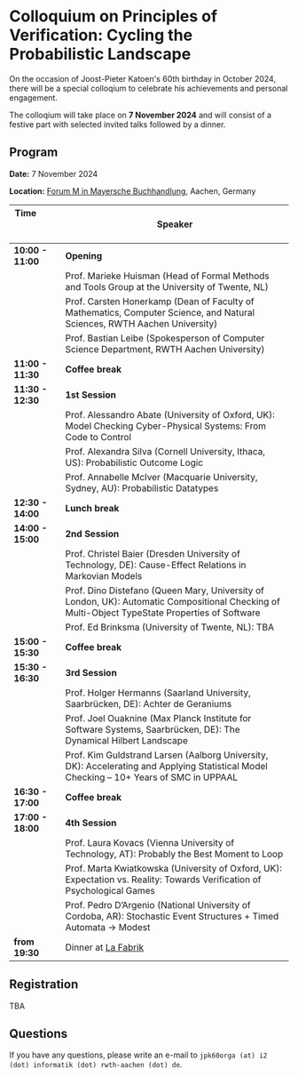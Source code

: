# Colloquium on Principles of Verification: Cycling the Probabilistic Landscape

On the occasion of Joost-Pieter Katoen's 60th birthday in October 2024, there will be a special colloqium to celebrate his achievements and personal engagement.

The colloqium will take place on **7 November 2024** and will consist of a festive part with selected invited talks followed by a dinner.



## Program

**Date:** 7 November 2024

**Location:** [Forum M in Mayersche Buchhandlung](https://maps.app.goo.gl/7Zx6u8NJ6r86XSi4A), Aachen, Germany

| Time &nbsp; &nbsp; &nbsp; &nbsp; &nbsp;&nbsp;&nbsp;&nbsp;&nbsp;&nbsp;&nbsp;&nbsp;&nbsp;&nbsp; &nbsp; &nbsp; &nbsp; &nbsp;&nbsp;&nbsp;                                                                                                                                          | Speaker |
| ----------------- | ---------------------------------------------------------------------------------------------------------------------------------------------- |
| **10:00 - 11:00**                  | **Opening**                                                                                                                                                                                                                                                                                  |
|                                    | Prof. Marieke Huisman (Head of Formal Methods and Tools Group at the University of Twente, NL)                                                                                                                                                                                               |
|                                    | Prof. Carsten Honerkamp (Dean of Faculty of Mathematics, Computer Science, and Natural Sciences, RWTH Aachen University)                                                                                                                                                                     |
|                                    | Prof. Bastian Leibe (Spokesperson of Computer Science Department, RWTH Aachen University)                                                                                                                                                                                                    |
| **11:00 - 11:30**                  | **Coffee break**                                                                                                                                                                                                                                                                             |
| **11:30 - 12:30**                  | **1st Session**                                                                                                                                                                                                                                                                              |
|                                    | Prof. Alessandro Abate (University of Oxford, UK): Model Checking Cyber-Physical Systems: From Code to Control                                                                                                                                                                               |
|                                    | Prof. Alexandra Silva (Cornell University, Ithaca, US): Probabilistic Outcome Logic                                                                                                                                                                                                          |
|                                    | Prof. Annabelle McIver (Macquarie University, Sydney, AU): Probabilistic Datatypes                                                                                                                                                                                                           |
| **12:30 - 14:00**                  | **Lunch break**                                                                                                                                                                                                                                                                              |
| **14:00 - 15:00**                  | **2nd Session**                                                                                                                                                                                                                                                                              |
|                                    | Prof. Christel Baier (Dresden University of Technology, DE): Cause-Effect Relations in Markovian Models                                                                                                                                                                                      |
|                                    | Prof. Dino Distefano (Queen Mary, University of London, UK): Automatic Compositional Checking of Multi-Object TypeState Properties of Software                                                                                                                                               |
|                                    | Prof. Ed Brinksma (University of Twente, NL): TBA                                                                                                                                                                                                                                            |
| **15:00 - 15:30**                  | **Coffee break**                                                                                                                                                                                                                                                                             |
| **15:30 - 16:30**                  | **3rd Session**                                                                                                                                                                                                                                                                              |
|                                    | Prof. Holger Hermanns (Saarland University, Saarbrücken, DE): Achter de Geraniums                                                                                                                                                                                                            |
|                                    | Prof. Joel Ouaknine (Max Planck Institute for Software Systems, Saarbrücken, DE): The Dynamical Hilbert Landscape                                                                                                                                                                            |
|                                    | Prof. Kim Guldstrand Larsen (Aalborg University, DK): Accelerating and Applying Statistical Model Checking – 10+ Years of SMC in UPPAAL                                                                                                                                                      |
| **16:30 - 17:00**                  | **Coffee break**                                                                                                                                                                                                                                                                             |
| **17:00 - 18:00**                  | **4th Session**                                                                                                                                                                                                                                                                              |
|                                    | Prof. Laura Kovacs (Vienna University of Technology, AT): Probably the Best Moment to Loop                                                                                                                                                                                                   |
|                                    | Prof. Marta Kwiatkowska (University of Oxford, UK): Expectation vs. Reality: Towards Verification of Psychological Games                                                                                                                                                                     |
|                                    | Prof. Pedro D’Argenio (National University of Cordoba, AR): Stochastic Event Structures + Timed Automata -> Modest                                                                                                                                                                           |
| **from 19:30**                     | Dinner at [La Fabrik](https://maps.app.goo.gl/Swcp6CUuXfZCC1Vf6)                                                                                                                                                                                                                                      |

## Registration

TBA

## Questions

If you have any questions, please write an e-mail to ```jpk60orga (at) i2 (dot) informatik (dot) rwth-aachen (dot) de```.